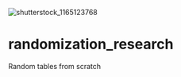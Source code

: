 ![shutterstock_1165123768](https://user-images.githubusercontent.com/80694192/128395096-435a080d-b60b-43d4-9de4-9210293b9015.jpg)
# randomization_research
Random tables from scratch
